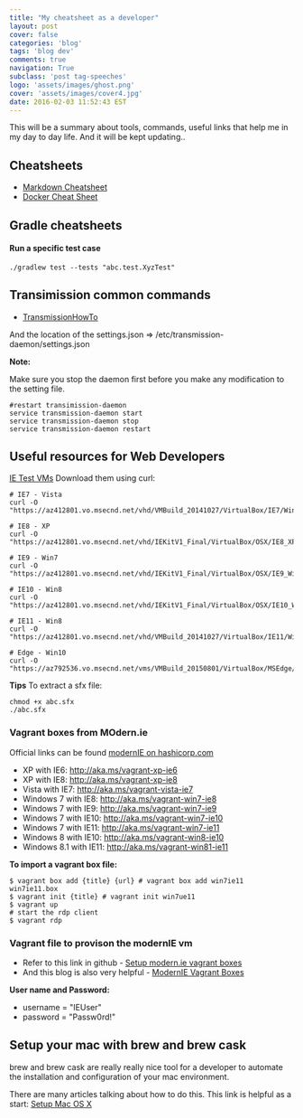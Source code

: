 ```yaml
---
title: "My cheatsheet as a developer"
layout: post
cover: false
categories: 'blog'
tags: 'blog dev'
comments: true
navigation: True
subclass: 'post tag-speeches'
logo: 'assets/images/ghost.png'
cover: 'assets/images/cover4.jpg'
date: 2016-02-03 11:52:43 EST
---
```


This will be a summary about tools, commands, useful links that help me in my day to day life. And it will be kept updating..

## Cheatsheets

- [Markdown Cheatsheet](https://github.com/adam-p/markdown-here/wiki/Markdown-Cheatsheet)
- [Docker Cheat Sheet](https://github.com/wsargent/docker-cheat-sheet)

## Gradle cheatsheets

#### Run a specific test case 

```
./gradlew test --tests "abc.test.XyzTest"
```


## Transimission common commands

- [TransmissionHowTo](https://help.ubuntu.com/community/TransmissionHowTo)

And the location of the settings.json => /etc/transmission-daemon/settings.json

**Note:**

Make sure you stop the daemon first before you make any modification to the setting file.

```
#restart transimission-daemon
service transmission-daemon start
service transmission-daemon stop
service transmission-daemon restart
```

## Useful resources for Web Developers
[IE Test VMs](https://dev.windows.com/en-us/microsoft-edge/tools/vms/)
Download them using curl:

```
# IE7 - Vista
curl -O "https://az412801.vo.msecnd.net/vhd/VMBuild_20141027/VirtualBox/IE7/Windows/IE7.Vista.For.Windows.VirtualBox.zip"

# IE8 - XP
curl -O "https://az412801.vo.msecnd.net/vhd/IEKitV1_Final/VirtualBox/OSX/IE8_XP/IE8.XP.For.MacVirtualBox.ova"

# IE9 - Win7
curl -O "https://az412801.vo.msecnd.net/vhd/IEKitV1_Final/VirtualBox/OSX/IE9_Win7/IE9.Win7.For.MacVirtualBox.part{1.sfx,2.rar,3.rar,4.rar,5.rar}"

# IE10 - Win8
curl -O "https://az412801.vo.msecnd.net/vhd/IEKitV1_Final/VirtualBox/OSX/IE10_Win8/IE10.Win8.For.MacVirtualBox.part{1.sfx,2.rar,3.rar}"

# IE11 - Win8
curl -O "https://az412801.vo.msecnd.net/vhd/VMBuild_20141027/VirtualBox/IE11/Windows/IE11.Win7.For.Windows.VirtualBox.zip"

# Edge - Win10
curl -O "https://az792536.vo.msecnd.net/vms/VMBuild_20150801/VirtualBox/MSEdge/Windows/Microsoft%20Edge.Win10.For.Windows.VirtualBox.zip"
```

**Tips** To extract a sfx file:

```
chmod +x abc.sfx
./abc.sfx
```

### Vagrant boxes from MOdern.ie

Official links can be found [modernIE on hashicorp.com](https://atlas.hashicorp.com/modernIE/)

- XP with IE6: http://aka.ms/vagrant-xp-ie6
- XP with IE8: http://aka.ms/vagrant-xp-ie8
- Vista with IE7: http://aka.ms/vagrant-vista-ie7
- Windows 7 with IE8: http://aka.ms/vagrant-win7-ie8
- Windows 7 with IE9: http://aka.ms/vagrant-win7-ie9
- Windows 7 with IE10: http://aka.ms/vagrant-win7-ie10
- Windows 7 with IE11: http://aka.ms/vagrant-win7-ie11
- Windows 8 with IE10: http://aka.ms/vagrant-win8-ie10
- Windows 8.1 with IE11: http://aka.ms/vagrant-win81-ie11

**To import a vagrant box file:**

```
$ vagrant box add {title} {url} # vagrant box add win7ie11 win7ie11.box
$ vagrant init {title} # vagrant init win7ue11
$ vagrant up
# start the rdp client
$ vagrant rdp
```

### Vagrant file to provison the modernIE vm

- Refer to this link in github - [Setup modern.ie vagrant boxes](https://gist.github.com/andreptb/57e388df5e881937e62a)
- And this blog is also very helpful - [ModernIE Vagrant Boxes](https://joecod.es/modernie-vagrant-boxes/)

__User name and Password:__

  - username = "IEUser"
  - password = "Passw0rd!"



## Setup your mac with brew and brew cask

brew and brew cask are really really nice tool for a developer to automate the installation and configuration of your mac environment. 

There are many articles talking about how to do this. This link is helpful as a start: [Setup Mac OS X](https://gist.github.com/cstipkovic/9118447)


